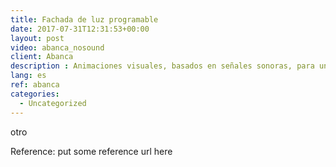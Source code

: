 ```yaml
---
title: Fachada de luz programable
date: 2017-07-31T12:31:53+00:00
layout: post
video: abanca_nosound
client: Abanca
description : Animaciones visuales, basados en señales sonoras, para una escultura de leds instalada en la fachada principal de la sede madrileña del cliente.
lang: es
ref: abanca
categories:
  - Uncategorized
---
```


otro

<p class="reference">Reference: put some reference url here</p>
